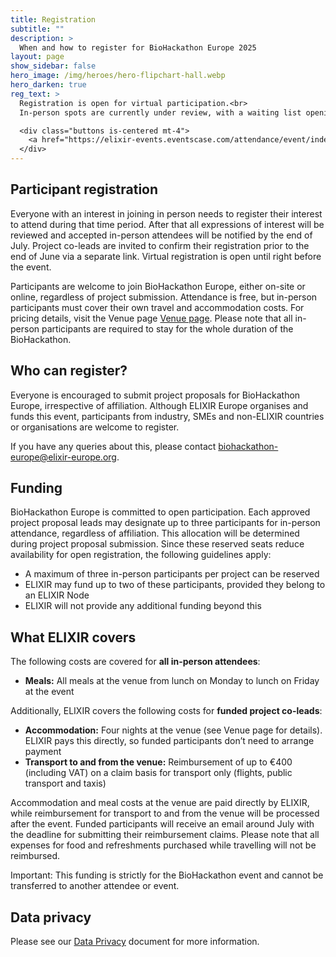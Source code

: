 ```yaml
---
title: Registration
subtitle: ""
description: >
  When and how to register for BioHackathon Europe 2025
layout: page
show_sidebar: false
hero_image: /img/heroes/hero-flipchart-hall.webp
hero_darken: true
reg_text: >
  Registration is open for virtual participation.<br>  
  In-person spots are currently under review, with a waiting list opening at the end of July.

  <div class="buttons is-centered mt-4">
    <a href="https://elixir-events.eventscase.com/attendance/event/index/45232/EN?step=login" class="button is-size-5">Register now (virtual)</a>
  </div>
---
```


## Participant registration

Everyone with an interest in joining in person needs to register their interest to attend during that time period. After that all expressions of interest will be reviewed and accepted in-person attendees will be notified by the end of July. Project co-leads are invited to confirm their registration prior to the end of June via a separate link. Virtual registration is open until right before the event.

Participants are welcome to join BioHackathon Europe, either on-site or online, regardless of project submission. Attendance is free, but in-person participants must cover their own travel and accommodation costs. For pricing details, visit the Venue page [Venue page](/venue/). Please note that all in-person participants are required to stay for the whole duration of the BioHackathon.

## Who can register?
Everyone is encouraged to submit project proposals for BioHackathon Europe, irrespective of affiliation. Although ELIXIR Europe organises and funds this event, participants from industry, SMEs and non-ELIXIR countries or organisations are welcome to register. 

If you have any queries about this, please contact <biohackathon-europe@elixir-europe.org>.

## Funding 

BioHackathon Europe is committed to open participation. Each approved project proposal leads may designate up to three participants for in-person attendance, regardless of affiliation. This allocation will be determined during project proposal submission. Since these reserved seats reduce availability for open registration, the following guidelines apply:
  * A maximum of three in-person participants per project can be reserved
  * ELIXIR may fund up to two of these participants, provided they belong to an ELIXIR Node
  * ELIXIR will not provide any additional funding beyond this

## What ELIXIR covers

The following costs are covered for **all in-person attendees**: 
  * **Meals:** All meals at the venue from lunch on Monday to lunch on Friday at the event

Additionally, ELIXIR covers the following costs for **funded project co-leads**:
  * **Accommodation:** Four nights at the venue (see Venue page for details). ELIXIR pays this directly, so funded participants don’t need to arrange payment
  * **Transport to and from the venue:** Reimbursement of up to €400 (including VAT) on a claim basis for transport only (flights, public transport and taxis)

Accommodation and meal costs at the venue are paid directly by ELIXIR, while reimbursement for transport to and from the venue will be processed after the event. Funded participants will receive an email around July with the deadline for submitting their reimbursement claims. Please note that all expenses for food and refreshments purchased while travelling will not be reimbursed.

Important: This funding is strictly for the BioHackathon event and cannot be transferred to another attendee or event.

## Data privacy
Please see our [Data Privacy]([https://elixir-europe.org/events/code-of-conduct](https://drive.google.com/file/d/1Fk487FZ4I3QRuXV_HTIbiWX_XiGoDehz/view)) document for more information.
